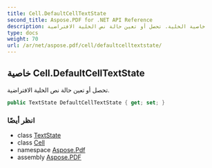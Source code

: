 ```yaml
---
title: Cell.DefaultCellTextState
second_title: Aspose.PDF for .NET API Reference
description: خاصية الخلية. تحصل أو تعين حالة نص الخلية الافتراضية
type: docs
weight: 70
url: /ar/net/aspose.pdf/cell/defaultcelltextstate/
---
```

## خاصية Cell.DefaultCellTextState

تحصل أو تعين حالة نص الخلية الافتراضية.

```csharp
public TextState DefaultCellTextState { get; set; }
```

### انظر أيضًا

* class [TextState](../../../aspose.pdf.text/textstate/)
* class [Cell](../)
* namespace [Aspose.Pdf](../../../aspose.pdf/)
* assembly [Aspose.PDF](../../../)